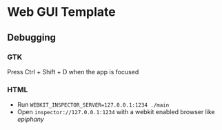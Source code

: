 # Web GUI Template

## Debugging

### GTK
Press Ctrl + Shift + D when the app is focused

### HTML
- Run `WEBKIT_INSPECTOR_SERVER=127.0.0.1:1234 ./main`
- Open `inspector://127.0.0.1:1234` with a webkit enabled browser like *epiphany*